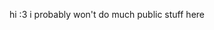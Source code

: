 hi :3
i probably won't do much public stuff here

<!---
Lucaswatt/Lucaswatt is a ✨ special ✨ repository because its `README.md` (this file) appears on your GitHub profile.
You can click the Preview link to take a look at your changes.
--->
